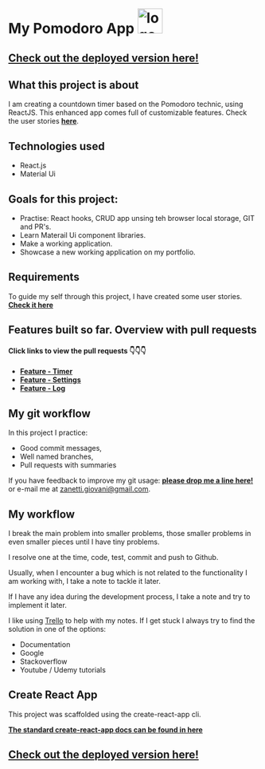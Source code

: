 
# My Pomodoro App <img src="https://github.com/giovanizanetti/MY-POMODORO/blob/main/public/logo-icon.svg" alt="logo" width="50"/>



## [Check out the deployed version here!](https://my-pomodoro-timer.netlify.app/)


## What this project is about

I am creating a countdown timer based on the Pomodoro technic, using ReactJS. This enhanced app comes full of 
customizable features. Check the user stories **[here](https://github.com/giovanizanetti/MY-POMODORO/blob/main/useStories.md)**. 


## Technologies used
- React.js
- Material Ui

## Goals for this project:

- Practise: React hooks, CRUD app unsing teh browser local storage, GIT and PR's.
- Learn Materail Ui component libraries.
- Make a working application. 
- Showcase a new working application on my portfolio.


## Requirements

To guide my self through this project, I have created some user stories. **[Check it here](https://github.com/giovanizanetti/MY-POMODORO/blob/main/useStories.md)**


## Features built so far. Overview with pull requests

#### Click links to view the pull requests 👇👇👇

- **[Feature - Timer](https://github.com/giovanizanetti/MY-POMODORO/pull/2)**
- **[Feature - Settings](https://github.com/giovanizanetti/MY-POMODORO/pull/3)**
- **[Feature - Log ](https://github.com/giovanizanetti/MY-POMODORO/pull/4)**

## My git workflow

In this project I practice:

- Good commit messages,
- Well named branches,
- Pull requests with summaries

If you have feedback to improve my git usage: **[please drop me a line here!](https://www.linkedin.com/in/giovani-zanetti-ab664a24/)** or e-mail me at zanetti.giovani@gmail.com.


## My workflow

I break the main problem into smaller problems, those smaller problems in even smaller pieces until I have tiny problems. 

I resolve one at the time, code, test, commit and push to Github.

Usually, when I encounter a bug which is not related to the functionality I am working with, I take a note to tackle it later.

If I have any idea during the development process, I take a note and try to implement it later.

I like using [Trello](https://trello.com/b/KiV34P0Y/my-pomodoro) to help with my notes. 
If I get stuck I always try to find the solution in one of the options:
  - Documentation
  - Google
  - Stackoverflow
  - Youtube / Udemy tutorials


## Create React App

This project was scaffolded using the create-react-app cli.

**[The standard create-react-app docs can be found in here](./REACT-README.md)**


## [Check out the deployed version here!](https://my-pomodoro-timer.netlify.app/)



